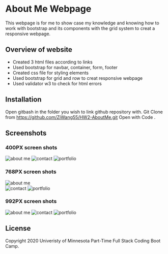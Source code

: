 # About Me Webpage #

This webpage is for me to show case my knowledge and knowing how to work with bootstrap and its components with the grid system to creat a responsive webpage.

## Overview of website ##

* Created 3 html files according to links
* Used bootstrap for navbar, container, form, footer
* Created css file for styling elements
* Used bootstrap for grid and row to creat responsive webpage
* Used validator w3 to check for html errors

## Installation ##

Open gitbash in the folder you wish to link github repository with.
Git Clone from https://github.com/ZiWang55/HW2-AboutMe.git
Open with Code .

## Screenshots ##

 ### 400PX screen shots ###
 ![about me](https://github.com/ZiWang55/HW2-AboutMe/blob/main/Assets/Images/400-aboutme.png?raw=true)
 ![contact](https://github.com/ZiWang55/HW2-AboutMe/blob/main/Assets/Images/400-contact.png?raw=true)
 ![portfolio](https://github.com/ZiWang55/HW2-AboutMe/blob/main/Assets/Images/400portfolio.png?raw=true)

 ### 768PX screen shots ###
 ![about me](https://github.com/ZiWang55/HW2-AboutMe/blob/main/Assets/Images/768aboutme.png?raw=true)  
 ![contact](https://github.com/ZiWang55/HW2-AboutMe/blob/main/Assets/Images/768contact.png?raw=true) 
 ![portfolio](https://github.com/ZiWang55/HW2-AboutMe/blob/main/Assets/Images/768portfolio.png?raw=true) 
 ### 992PX screen shots ###
 ![about me](https://github.com/ZiWang55/HW2-AboutMe/blob/main/Assets/Images/992aboutme.png?raw=true) 
 ![contact](https://github.com/ZiWang55/HW2-AboutMe/blob/main/Assets/Images/992contact.html.png?raw=true)
 ![portfolio](https://github.com/ZiWang55/HW2-AboutMe/blob/main/Assets/Images/992portfolio.png?raw=true) 

## License ##
Copyright 2020 Univeristy of Minnesota Part-Time Full Stack Coding Boot Camp.
